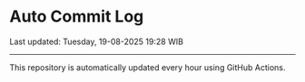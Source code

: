 # Auto Commit Log

Last updated: Tuesday, 19-08-2025 19:28 WIB

---

This repository is automatically updated every hour using GitHub Actions.
